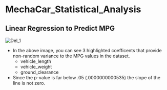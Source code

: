 # MechaCar_Statistical_Analysis
## Linear Regression to Predict MPG
![Del_1](https://user-images.githubusercontent.com/91210001/148662309-b93851c7-84b3-49a1-b7d1-e69f70773e9d.PNG)

* In the above image, you can see 3 highlighted coefficents that provide non-random variance to the MPG values in the dataset.
  * vehicle_length
  * vehicle_weight
  * ground_clearance
* Since the p-value is far below .05 (.0000000000535) the slope of the line is not zero.
